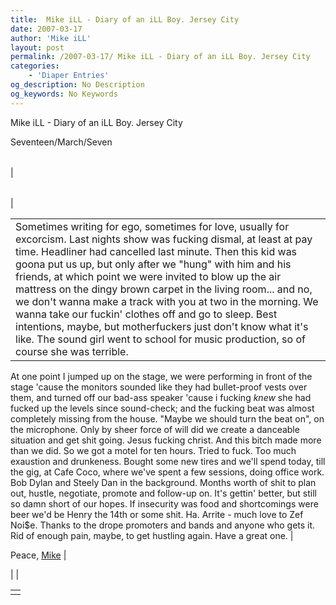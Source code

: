 ```yaml
---
title:  Mike iLL - Diary of an iLL Boy. Jersey City
date: 2007-03-17
author: 'Mike iLL'
layout: post
permalink: /2007-03-17/ Mike iLL - Diary of an iLL Boy. Jersey City
categories:
    - 'Diaper Entries'
og_description: No Description
og_keywords: No Keywords
---
```

<style>
body {
  background-color: ;
  color: ;
}
a {
  color: ;
}
a:active {
  color: ;
}
a:visited {
  color: ;
}
</style>

   Mike iLL - Diary of an iLL Boy. Jersey City  

Seventeen/March/Seven


|  |  |  |  |
| --- | --- | --- | --- |
| 

|  |  |
| --- | --- |
| 


|  |
| --- |
| Sometimes writing for ego, sometimes for love, usually for excorcism. Last nights show was fucking dismal, at least at pay time. Headliner had cancelled last minute. Then this kid was goona put us up, but only after we "hung" with him and his friends, at which point we were invited to blow up the air mattress on the dingy brown carpet in the living room... and no, we don't wanna make a track with you at two in the morning. We wanna take our fuckin' clothes off and go to sleep. Best intentions, maybe, but motherfuckers just don't know what it's like. The sound girl went to school for music production, so of course she was terrible.
 At one point I jumped up on the stage, we were performing in front of the stage 'cause the monitors sounded like they had bullet-proof vests over them, and turned off our bad-ass speaker 'cause i fucking *knew* she had fucked up the levels since sound-check; and the fucking beat was almost completely missing from the house. "Maybe we should turn the beat on", on the microphone. Only by sheer force of will did we create a danceable situation and get shit going. Jesus fucking christ. And this bitch made more than we did.
So we got a motel for ten hours. Tried to fuck. Too much exaustion and drunkeness. Bought some new tires and we'll spend today, till the gig, at Cafe Coco, where we've spent a few sessions, doing office work. Bob Dylan and Steely Dan in the background. Months worth of shit to plan out, hustle, negotiate, promote and follow-up on. It's gettin' better, but still so damn short of our hopes. If insecurity was food and shortcomings were beer we'd be Henry the 14th or some shit. Ha.
Arrite - much love to Zef Noi$e. Thanks to the drope promoters and bands and anyone who gets it. Rid of enough pain, maybe, to get hustling again. Have a great one. |

















Peace,
[Mike](mailto:mike@obliteration.com) |

 |  |

   


|  |
| --- |
|   |

   
   
   
   
  

